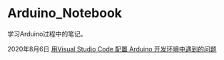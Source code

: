 # Arduino_Notebook
学习Arduino过程中的笔记。

2020年8月6日 [用Visual Studio Code 配置 Arduino 开发环境中遇到的问题](https://github.com/Raspberryr/Arduino_Notebook/blob/master/VScode%E9%85%8D%E7%BD%AEArduino%E5%BC%80%E5%8F%91%E7%8E%AF%E5%A2%83%E4%B8%AD%E5%87%BA%E7%8E%B0%E7%9A%84%E9%97%AE%E9%A2%98.md)
